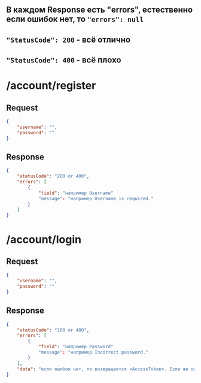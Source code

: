 ## В каждом Response есть "errors", естественно если ошибок нет, то ```"errors": null```

## ```"StatusCode": 200``` - всё отлично

## ```"StatusCode": 400``` - всё плохо

# /account/register

## Request

```json
{
    "username": "",
    "password": ""
}
```

## Response

```json 
{
    "statusCode": "200 or 400",
    "errors": [
        {
            "field": "например Username"
            "message": "например Username is required."
        }
    ]
}
```

# /account/login

## Request

```json
{
    "username": "",
    "password": ""
}
```

## Response

```json 
{
    "statusCode": "200 or 400",
    "errors": [
        {
            "field": "например Password"
            "message": "например Incorrect password."
        }
    ],
    "data": "если ошибок нет, то возвращается <AccessToken>. Если же ошибки есть, то data: null"
}
```


